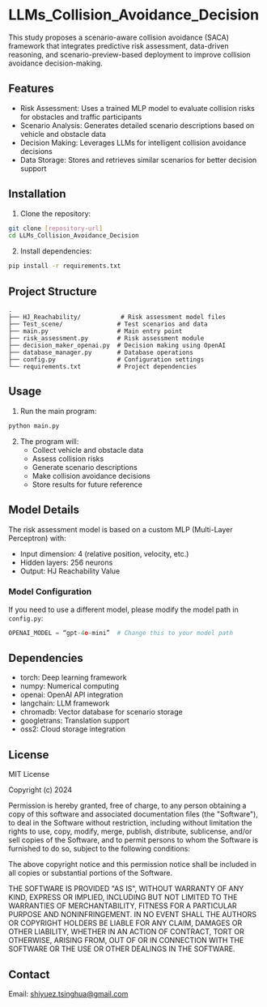 # LLMs_Collision_Avoidance_Decision

This study proposes a scenario-aware collision avoidance (SACA) framework that integrates predictive risk assessment, data-driven reasoning, and scenario-preview-based deployment to improve collision avoidance decision-making.

## Features

- Risk Assessment: Uses a trained MLP model to evaluate collision risks for obstacles and traffic participants
- Scenario Analysis: Generates detailed scenario descriptions based on vehicle and obstacle data
- Decision Making: Leverages LLMs for intelligent collision avoidance decisions
- Data Storage: Stores and retrieves similar scenarios for better decision support

## Installation

1. Clone the repository:
```bash
git clone [repository-url]
cd LLMs_Collision_Avoidance_Decision
```

2. Install dependencies:
```bash
pip install -r requirements.txt
```

## Project Structure

```
.
├── HJ_Reachability/           # Risk assessment model files
├── Test_scene/               # Test scenarios and data
├── main.py                   # Main entry point
├── risk_assessment.py        # Risk assessment module
├── decision_maker_openai.py  # Decision making using OpenAI
├── database_manager.py       # Database operations
├── config.py                 # Configuration settings
└── requirements.txt          # Project dependencies
```

## Usage

1. Run the main program:
```bash
python main.py
```

2. The program will:
   - Collect vehicle and obstacle data
   - Assess collision risks
   - Generate scenario descriptions
   - Make collision avoidance decisions
   - Store results for future reference

## Model Details

The risk assessment model is based on a custom MLP (Multi-Layer Perceptron) with:
- Input dimension: 4 (relative position, velocity, etc.)
- Hidden layers: 256 neurons
- Output: HJ Reachability Value

### Model Configuration
If you need to use a different model, please modify the model path in `config.py`:
```python
OPENAI_MODEL = “gpt-4o-mini”  # Change this to your model path
```

## Dependencies

- torch: Deep learning framework
- numpy: Numerical computing
- openai: OpenAI API integration
- langchain: LLM framework
- chromadb: Vector database for scenario storage
- googletrans: Translation support
- oss2: Cloud storage integration

## License

MIT License

Copyright (c) 2024

Permission is hereby granted, free of charge, to any person obtaining a copy
of this software and associated documentation files (the "Software"), to deal
in the Software without restriction, including without limitation the rights
to use, copy, modify, merge, publish, distribute, sublicense, and/or sell
copies of the Software, and to permit persons to whom the Software is
furnished to do so, subject to the following conditions:

The above copyright notice and this permission notice shall be included in all
copies or substantial portions of the Software.

THE SOFTWARE IS PROVIDED "AS IS", WITHOUT WARRANTY OF ANY KIND, EXPRESS OR
IMPLIED, INCLUDING BUT NOT LIMITED TO THE WARRANTIES OF MERCHANTABILITY,
FITNESS FOR A PARTICULAR PURPOSE AND NONINFRINGEMENT. IN NO EVENT SHALL THE
AUTHORS OR COPYRIGHT HOLDERS BE LIABLE FOR ANY CLAIM, DAMAGES OR OTHER
LIABILITY, WHETHER IN AN ACTION OF CONTRACT, TORT OR OTHERWISE, ARISING FROM,
OUT OF OR IN CONNECTION WITH THE SOFTWARE OR THE USE OR OTHER DEALINGS IN THE
SOFTWARE.

## Contact

Email: shiyuez.tsinghua@gmail.com 
